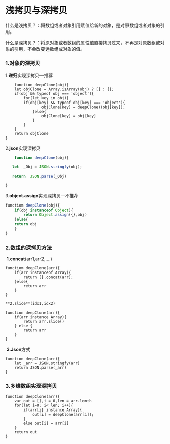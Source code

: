 # 浅拷贝与深拷贝

什么是浅拷贝？：将数组或者对象引用赋值给新的对象，是对原数组或者对象的引用。

什么是深拷贝？：将原对象或者数组的属性值直接拷贝过来，不再是对原数组或对象的引用，不会改变远数组或对象的值。



### 1.对象的深拷贝

1.**递归**实现深拷贝—推荐

```
	function deepClone(obj){
	let objClone = Array.isArray(obj) ? [] : {};
	if(obj && typeof obj === 'object'){
		for(let key in obj){
		if(obj[key] && typeof obj[key] === 'object'){
                objClone[key] = deepClone)(obj[key]);
            }else{
                objClone[key] = obj[key]
            }
		}
	}
	return objClone
}
```

2.**json**实现深拷贝

```javascript
	function deepClone(obj){

​	let  _Obj = JSON.stringfy(obj);

​	return  JSON.parse(_Obj)

}
```

3.**object.assign**实现深拷贝—不推荐

```javascript
functiom deepClone(obj){
	if(obj instanceof Object){
		return Object.assign({},obj)
	}else{
	return obj
	}
}
```

### 2.数组的深拷贝方法

​	**1.concat**(arr1,arr2,....)

```
functiom deepClone(arr){
	if(arr instanceof Array){
		return [].concat(arr);
	}else{
		return arr
	}
}
```

 	**2.slice**(idx1,idx2)

```
function deepClone(arr){
	if(arr instance Array){
		return arr.slice()
	} else {
		return arr
	}
}
```

​	**3.Json**方式

```
function deepClone(arr){
	let _arr = JSON.stringfy(arr)
	return JSON.parse(_arr)
} 
```

### **3.多维数组实现深拷贝**

```
function deepClone(arr){
	var out = [],i = 0,len = arr.lenth
	for(let i=0; i< len; i++){
		if(arr[i] instance Array){
			out[i] = deepClone(arr[i]);
		}
		else out[i] = arr[i]
	}
	return out
}
```

